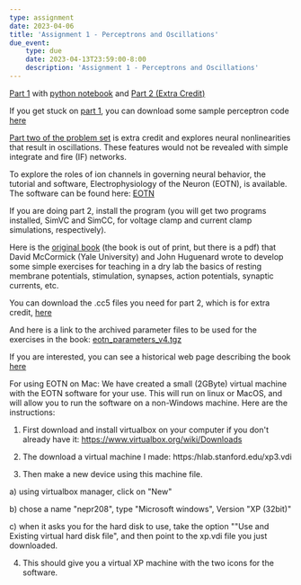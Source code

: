 ```yaml
---
type: assignment
date: 2023-04-06
title: 'Assignment 1 - Perceptrons and Oscillations'
due_event: 
    type: due
    date: 2023-04-13T23:59:00-8:00
    description: 'Assignment 1 - Perceptrons and Oscillations'
---
```


[Part 1](../static_files/problem_sets/ProblemSetPerceptrons.pdf) with [python notebook](https://colab.research.google.com/drive/1eSSMoC9pAhg6rIx9leeD_5otvGko8LbT?usp=sharing) and [Part 2 (Extra Credit)](../static_files/problem_sets/ps1_part2_extra_credit.pdf)

If you get stuck on [part 1](../static_files/problem_sets/ProblemSetPerceptrons.pdf), you can download some sample perceptron code [here](../static_files/code/BinaryPerceptronSampleCode.m)

[Part two of the problem set](../static_files/problem_sets/ps1_part2_extra_credit.pdf) is extra credit and explores neural nonlinearities that result in oscillations. These features would not be revealed with simple integrate and fire (IF) networks.

To explore the roles of ion channels in governing neural behavior, the tutorial and software, Electrophysiology of the Neuron (EOTN), is available. The software can be found here: [EOTN](https://huguenardlab.stanford.edu/eotn/)

If you are doing part 2, install the program (you will get two programs installed, SimVC and SimCC, for voltage clamp and current clamp simulations, respectively).

Here is the [original book](https://hlab.stanford.edu/eotn/ELECTROPHYSIOLOGY%20OF%20THE%20NEURON.pdf) (the book is out of print, but there is a pdf) that David McCormick (Yale University) and John Huguenard wrote to develop some simple exercises for teaching in a dry lab the basics of resting membrane potentials, stimulation, synapses, action potentials, synaptic currents, etc.

You can download the .cc5 files you need for part 2, which is for extra credit, [here](../static_files/code/ps1_pt2.cc4)

And here is a link to the archived parameter files to be used for the exercises in the book: [eotn_parameters_v4.tgz](../static_files/code/eotn_parameters_v4.tgz)

If you are interested, you can see a historical web page describing the book [here](http://eotn.stanford.edu)

For using EOTN on Mac:
We have created a small (2GByte) virtual machine with the EOTN software for your use.  This will run on linux or MacOS, and will allow you to run the software on a non-Windows machine.  Here are the instructions:

1) First download and install virtualbox on your computer if you don't already have it: https://www.virtualbox.org/wiki/Downloads

2) The download a virtual machine I made: https:/hlab.stanford.edu/xp3.vdi

3) Then make a new device using this machine file.

  a) using virtualbox manager, click on "New"

  b) chose a name "nepr208", type "Microsoft windows", Version "XP (32bit)"

  c) when it asks you for the hard disk to use, take the option ""Use and Existing virtual hard disk file", and then point to the xp.vdi file you just downloaded.

4) This should give you a virtual XP machine with the two icons for the software.

